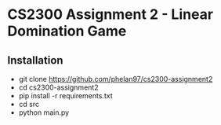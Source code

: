 # CS2300 Assignment 2 - Linear Domination Game

## Installation
* git clone https://github.com/phelan97/cs2300-assignment2
* cd cs2300-assignment2
* pip install -r requirements.txt
* cd src
* python main.py
